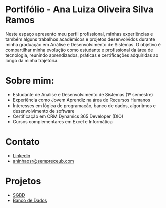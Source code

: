 # Portifólio - Ana Luiza Oliveira Silva Ramos
Neste espaço apresento meu perfil profissional, minhas experiências e também alguns trabalhos acadêmicos e projetos desenvolvidos durante minha graduação em Análise e Desenvolvimento de Sistemas.
O objetivo é compartilhar minha evolução como estudante e profissional da área de tecnologia, reunindo aprendizados, práticas e certificações adquiridas ao longo da minha trajetória.

# Sobre mim:
- Estudante de Análise e Desenvolvimento de Sistemas (1º semestre)
- Experiência como Jovem Aprendiz na área de Recursos Humanos
- Interesses em lógica de programação, banco de dados, algoritmos e desenvolvimento de software
- Certificação em CRM Dynamics 365 Developer (DIO)
- Cursos complementares em Excel e Informática
# Contato
- [Linkedin](www.linkedin.com/in/analuizaoliveiraramos)
- [aninhaosr@sempreceub.com](aninhaosr@sempreceub.com)
# Projetos
- [SGBD](https://www.linkedin.com/posts/analuizaoliveiraramos_sistemas-gerenciadores-de-banco-de-dados-activity-7369199905069871105-OQzG?utm_source=share&utm_medium=member_desktop&rcm=ACoAAFnVPAwBpAo7yoT094nQRvM9m-SBdqPI898)
- [Banco de Dados](https://www.linkedin.com/posts/analuizaoliveiraramos_conceito-e-aplica%C3%A7%C3%B5es-de-banco-de-dados-activity-7369168642317459457-R0sW?utm_source=share&utm_medium=member_desktop&rcm=ACoAAFnVPAwBpAo7yoT094nQRvM9m-SBdqPI898)
